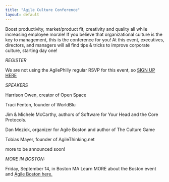 ```yaml
---
title: "Agile Culture Conference"
layout: default
---
```



Boost productivity, market/product fit, creativity and quality all while increasing employee morale! If you believe that organizational culture is the key to management, this is the conference for you! At this event, executives, directors, and managers will all find tips & tricks to improve corporate culture, starting day one!
 
*REGISTER*
 
We are not using the AgilePhilly regular RSVP for this event, so <a href="https://www.brownpapertickets.com/event/249645">SIGN UP HERE</a>
 

*SPEAKERS*
 
Harrison Owen, creator of Open Space
 
Traci Fenton, founder of WorldBlu
 
Jim & Michele McCarthy, authors of Software for Your Head and the Core Protocols.
 
Dan Mezick, organizer for Agile Boston and author of The Culture Game
 
Tobias Mayer, founder of AgileThinking.net
 
more to be announced soon!
 

*MORE IN BOSTON:*
 
Friday, September 14, in Boston MA
Learn MORE about the Boston event and <a href="http://newtechusa.net/culture-con/">Agile Boston here.</a>